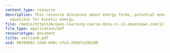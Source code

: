 ```yaml
---
content_type: resource
description: This resource discusses about energy forms, potential energy and balance
  equations for kinetic energy.
file: /media/https%3A/open-learning-course-data-rc.s3.amazonaws.com/12-812-general-circulation-of-the-earths-atmosphere-fall-2005/8039908215d8049c2fe3295d7a29b100_section8.pdf
file_type: application/pdf
resourcetype: Document
title: section8.pdf
uid: 80399082-15d8-049c-2fe3-295d7a29b100
---
```

